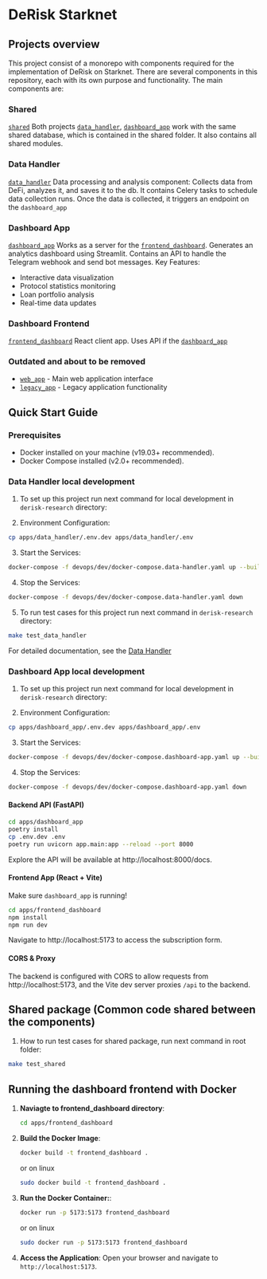 # DeRisk Starknet

## Projects overview
This project consist of a monorepo with components required for the implementation of DeRisk on Starknet.
There are several components in this repository, each with its own purpose and functionality. The main components are:

### Shared
[`shared`](./apps/shared/README.md)
Both projects [`data_handler`](./apps/data_handler/README.md), [`dashboard_app`](./apps/dashboard_app/README.md)  work with the same shared database,
which is contained in the shared folder. It also contains all shared modules.

### Data Handler
[`data_handler`](./apps/data_handler/README.md)
Data processing and analysis component: Collects data from DeFi, analyzes it, and saves it to the db. It contains Celery tasks to schedule data collection runs. Once the data is collected, it triggers an endpoint on the `dashboard_app`

### Dashboard App 
[`dashboard_app`](./apps/dashboard_app/README.md)
Works as a server for the [`frontend_dashboard`](./apps/frontend_dashboard/README.md). Generates an analytics dashboard using Streamlit. Contains an API to handle the Telegram webhook and send bot messages.
Key Features:
- Interactive data visualization
- Protocol statistics monitoring
- Loan portfolio analysis
- Real-time data updates


### Dashboard Frontend 
[`frontend_dashboard`](./apps/frontend_dashboard/README.md)
React client app. Uses API if the  [`dashboard_app`](./apps/dashboard_app/README.md)


### Outdated and about to be removed
- [`web_app`](./apps/web_app/README.md) - Main web application interface
- [`legacy_app`](./apps/legacy_app/README.md) - Legacy application functionality



## Quick Start Guide

### Prerequisites
- Docker installed on your machine (v19.03+ recommended).
- Docker Compose installed (v2.0+ recommended).

### Data Handler local development

1. To set up this project run next command for local development in `derisk-research` directory:

2. Environment Configuration:
```bash
cp apps/data_handler/.env.dev apps/data_handler/.env
```
3. Start the Services:

```bash
docker-compose -f devops/dev/docker-compose.data-handler.yaml up --build
```
4. Stop the Services:
```bash
docker-compose -f devops/dev/docker-compose.data-handler.yaml down
```

5. To run test cases for this project run next command in `derisk-research` directory:
```bash
make test_data_handler
```

For detailed documentation, see the [Data Handler](./apps/data_handler/README.md)




### Dashboard App local development
1. To set up this project run next command for local development in `derisk-research` directory:

2. Environment Configuration:
```bash
cp apps/dashboard_app/.env.dev apps/dashboard_app/.env
```
3. Start the Services:

```bash
docker-compose -f devops/dev/docker-compose.dashboard-app.yaml up --build
```
4. Stop the Services:
```bash
docker-compose -f devops/dev/docker-compose.dashboard-app.yaml down
```

#### Backend API (FastAPI)

```bash
cd apps/dashboard_app
poetry install
cp .env.dev .env  
poetry run uvicorn app.main:app --reload --port 8000
```

Explore the API will be available at http://localhost:8000/docs. 

#### Frontend App (React + Vite)

Make sure `dashboard_app` is running!

```bash
cd apps/frontend_dashboard
npm install
npm run dev
```

Navigate to http://localhost:5173 to access the subscription form.

#### CORS & Proxy
The backend is configured with CORS to allow requests from http://localhost:5173, and the Vite dev server proxies `/api` to the backend.

## Shared package (Common code shared between the components)
1. How to run test cases for shared package, run next command in root folder:
```bash
make test_shared
```

## Running the dashboard frontend with Docker

1. **Naviagte to frontend_dashboard directory**:
   ```bash
   cd apps/frontend_dashboard
   ```
2. **Build the Docker Image**:
   ```bash
   docker build -t frontend_dashboard .
   ```

   or on linux

   ```bash
   sudo docker build -t frontend_dashboard .
   ```

3. **Run the Docker Container:**:

    ```bash
    docker run -p 5173:5173 frontend_dashboard
    ```

     or on linux

   ```bash
   sudo docker run -p 5173:5173 frontend_dashboard
   ```
4. **Access the Application**:
    Open your browser and navigate to `http://localhost:5173`.
